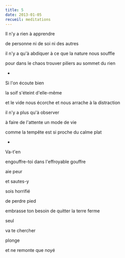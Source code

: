 ```yaml
---
title: 5
date: 2013-01-05
recueil: meditations
---
```


Il n'y a rien à apprendre

de personne
ni de soi ni des autres

il n'y a qu'à abdiquer
à ce que la nature nous souffle

pour dans le chaos trouver piliers
au sommet du rien

*

Si l'on écoute bien

la soif s'éteint d'elle-même

et le vide nous écorche et nous arrache
à la distraction

il n'y a plus qu'à observer

à faire de l'attente
un mode de vie

comme la tempête est si proche
du calme plat

*

Va-t'en

engouffre-toi
dans l'effroyable
gouffre

aie peur

et sautes-y

sois horrifié

de perdre pied

embrasse
ton besoin
de quitter
la terre ferme

seul

va te chercher

plonge

et ne remonte
que noyé
